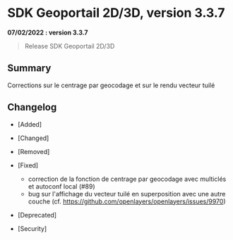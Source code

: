 # SDK Geoportail 2D/3D, version 3.3.7

**07/02/2022 : version 3.3.7**

> Release SDK Geoportail 2D/3D

## Summary

Corrections sur le centrage par geocodage et sur le rendu vecteur tuilé

## Changelog

* [Added]

* [Changed]

* [Removed]

* [Fixed]

    - correction de la fonction de centrage par geocodage avec multiclés et autoconf local (#89)
    - bug sur l'affichage du vecteur tuilé en superposition avec une autre couche (cf. <https://github.com/openlayers/openlayers/issues/9970>)

* [Deprecated]

* [Security]
              
